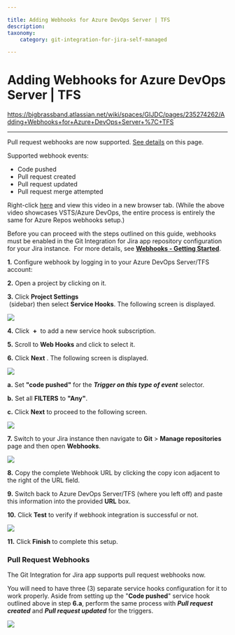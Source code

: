 ```yaml
---

title: Adding Webhooks for Azure DevOps Server | TFS
description:
taxonomy:
    category: git-integration-for-jira-self-managed

---
```


# Adding Webhooks for Azure DevOps Server | TFS

<https://bigbrassband.atlassian.net/wiki/spaces/GIJDC/pages/235274262/Adding+Webhooks+for+Azure+DevOps+Server+%7C+TFS>

* * *

  

Pull request webhooks are now supported. [See details](/wiki/pages/resumedraft.action?draftId=235274262#AddingWebhooksforAzureDevOpsServer|TFS-pullreq) on this page.

Supported webhook events:

*   Code pushed
*   Pull request created
*   Pull request updated
*   Pull request merge attempted

  

Right-click [here](https://bigbrassband.wistia.com/medias/61wl72vp91) and view this video in a new browser tab. (While the above video showcases VSTS/Azure DevOps, the entire process is entirely the same for Azure Repos webhooks setup.)

  

Before you can proceed with the steps outlined on this guide, webhooks must be enabled in the Git Integration for Jira app repository configuration for your Jira instance.  For more details, see [**Webhooks - Getting Started**](/wiki/spaces/GITCLOUD/pages/171475219/Indexing+Triggers).

****1.**** Configure webhook by logging in to your Azure DevOps Server/TFS account:

**2.** Open a project by clicking on it.

**3.** Click **Project Settings**   
 (sidebar) then select **Service Hooks**. The following screen is displayed.

![](https://bigbrassband.com/confluence/images/webhooks-azure-devops-add-shooks.png)

**4.** Click  **+**  to add a new service hook subscription.

**5.** Scroll to **Web Hooks** and click to select it.

**6.** Click **Next** . The following screen is displayed.

![](https://bigbrassband.com/confluence/images/webhooks-azure-devops-triggers-cfg.png)

**a.** Set **"code pushed"** for the _**Trigger on this type of event**_ selector.

**b.** Set all **FILTERS** to **"Any"**.

**c.** Click **Next** to proceed to the following screen.

![](https://bigbrassband.com/confluence/images/webhooks-azure-devops-action-cfg.png)

**7.** Switch to your Jira instance then navigate to **Git** > **Manage repositories** page and then open **Webhooks**.

![](https://bigbrassband.atlassian.net/wiki/download/attachments/235274262/jira-server-git-webhooks-loc-pointer.png?version=1&modificationDate=1589621082796&cacheVersion=1&api=v2)

**8.** Copy the complete Webhook URL by clicking the copy icon adjacent to the right of the URL field.

**9.** Switch back to Azure DevOps Server/TFS (where you left off) and paste this information into the provided **URL** box.

**10.** Click **Test** to verify if webhook integration is successful or not.

![](https://bigbrassband.com/confluence/images/webhooks-azure-devops-test-cfg.png)

**11.** Click **Finish** to complete this setup.

  

### **Pull Request Webhooks**

The Git Integration for Jira app supports pull request webhooks now.

You will need to have three (3) separate service hooks configuration for it to work properly. Aside from setting up the "**Code pushed**" service hook outlined above in step **6.a**, perform the same process with **_Pull request created_** and _**Pull request updated**_ for the triggers.

![](https://bigbrassband.atlassian.net/wiki/download/attachments/235274262/azure-devops-server-2019-req-service-hooks.png?version=1&modificationDate=1578491768289&cacheVersion=1&api=v2)